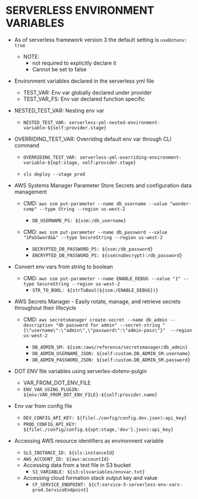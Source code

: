# SERVERLESS ENVIRONMENT VARIABLES

- As of serverless framework version 3 the default setting is `useDotenv: true`

  - NOTE:
    - not required to explicitly declare it
    - Cannot be set to false

- Environment variables declared in the serverless yml file

  - TEST_VAR: Env var globally declared under provider
  - TEST_VAR_FS: Env var declared function specific

- NESTED_TEST_VAR: Nesting env var

  - `NESTED_TEST_VAR: serverless-yml-nested-environment-variable-${self:provider.stage}`

- OVERRIDING_TEST_VAR: Overriding default env var through CLI command

  - `OVERRIDING_TEST_VAR: serverless-yml-overriding-environment-variable-${opt:stage, self:provider.stage}`

  - `sls deploy --stage prod`

- AWS Systems Manager Parameter Store Secrets and configuration data management

  - CMD: `aws ssm put-parameter --name db_username --value "wonder-comp" --type String --region us-west-2`

    - `DB_USERNAME_PS: ${ssm:/db_username}`

  - CMD: `aws ssm put-parameter --name db_password --value "1PaSSword&&" --type SecureString --region us-west-2`

    - `DECRYPTED_DB_PASSWORD_PS: ${ssm:/db_password}`
    - `ENCRYPTED_DB_PASSWORD_PS: ${ssm(noDecrypt):/db_password}`

- Convert env vars from string to boolean

  - CMD: `aws ssm put-parameter --name ENABLE_DEBUG --value "1" --type SecureString --region us-west-2`
    - `STR_TO_BOOL: ${strToBool(${ssm:/ENABLE_DEBUG})}`

- AWS Secrets Manager - Easily rotate, manage, and retrieve secrets throughout their lifecycle

  - CMD: `aws secretsmanager create-secret --name db_admin --description "db password for admin" --secret-string "{\"username\":\"admin\",\"password\":\"admin-pass\"}"  --region us-west-2`

    - `DB_ADMIN_SM: ${ssm:/aws/reference/secretsmanager/db_admin}`
    - `DB_ADMIN_USERNAME_JSON: ${self:custom.DB_ADMIN_SM.username}`
    - `DB_ADMIN_PASSWORD_JSON: ${self:custom.DB_ADMIN_SM.password}`

- DOT ENV file variables using serverles-dotenv-pulgin

  - VAR_FROM_DOT_ENV_FILE
  - `ENV_VAR_USING_PLUGIN: ${env:VAR_FROM_DOT_ENV_FILE}-${self:provider.name}`

- Env var from config file

  - `DEV_CONFIG_API_KEY: ${file(./config/config.dev.json):api_key}`
  - `PROD_CONFIG_API_KEY: ${file(./config/config.${opt:stage,'dev'}.json):api_key}`

- Accessing AWS resource identifiers as environment variable

  - `SLS_INSTANCE_ID: ${sls:instanceId}`
  - `AWS_ACCOUNT_ID: ${aws:accountId}`
  - Accessing data from a text file in S3 bucket
    - `S3_VARIABLE: ${s3:slsvariables/envvar.txt}`
  - Accessing cloud formation stack output key and value
    - `CF_SERVICE_ENDPOINT: ${cf:service-5-serverless-env-vars-prod.ServiceEndpoint}`
